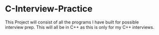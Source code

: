 # C-Interview-Practice

This Project will consist of all the programs I have built for possible interview prep.
This will all be in C++ as this is only for my C++ interviews.